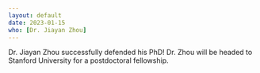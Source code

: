 ```yaml
---
layout: default
date: 2023-01-15
who: [Dr. Jiayan Zhou]
---
```


Dr. Jiayan Zhou successfully defended his PhD! Dr. Zhou will be headed to Stanford University for a postdoctoral fellowship.